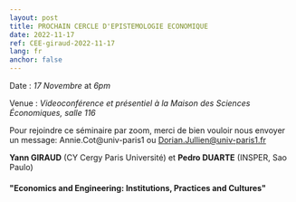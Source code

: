 ```yaml
---
layout: post
title: PROCHAIN CERCLE D'EPISTEMOLOGIE ECONOMIQUE
date: 2022-11-17
ref: CEE-giraud-2022-11-17
lang: fr
anchor: false
---
```


<i class="fas fa-table"></i> Date : _17 Novembre_ at _6pm_

<i class="fas fa-map-marked"></i> Venue : _Videoconférence et présentiel à la Maison des Sciences Économiques, salle 116_

<i class="fas fa-video"></i> Pour rejoindre ce séminaire par zoom, merci de bien vouloir nous envoyer un message: Annie.Cot@univ-paris1 ou Dorian.Jullien@univ-paris1.fr

**Yann GIRAUD** (CY Cergy Paris Université) et **Pedro DUARTE** (INSPER, Sao Paulo)

#### "Economics and Engineering: Institutions, Practices and Cultures"
